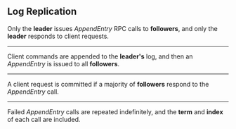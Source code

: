 ##  Log Replication

Only the **leader** issues _AppendEntry_ RPC calls to **followers**, and only the **leader** responds to client requests.

***

Client commands are appended to the **leader's** log, and then an _AppendEntry_ is issued to all **followers**.

***

A client request is committed if a majority of **followers** respond to the _AppendEntry_ call.

***

Failed _AppendEntry_ calls are repeated indefinitely, and the **term** and **index** of each call are included.


